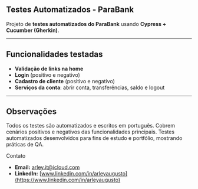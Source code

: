 ## Testes Automatizados - ParaBank

Projeto de **testes automatizados do ParaBank** usando **Cypress + Cucumber (Gherkin)**.

---

##  Funcionalidades testadas

- **Validação de links na home** 
- **Login** (positivo e negativo)  
- **Cadastro de cliente** (positivo e negativo)  
- **Serviços da conta**: abrir conta, transferências, saldo e logout  

--- 

##  Observações

Todos os testes são automatizados e escritos em português.
Cobrem cenários positivos e negativos das funcionalidades principais.
Testes automatizados desenvolvidos para fins de estudo e portfólio, mostrando práticas de QA.


Contato 

- **Email:** [arley.it@icloud.com](mailto:arley.it@icloud.com)  
- **LinkedIn:** [www.linkedin.com/in/arleyaugusto](https://www.linkedin.com/in/arleyaugusto)
